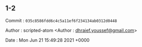 ## 1-2 

 Commit : `035c8586fdd6c4c5a11ef6f234134ab0312d0448`

 Author : scripted-atom <Author : dhraief.youssef@gmail.com> 

 Date 	: Mon Jun 21 15:49:28 2021 +0000 

